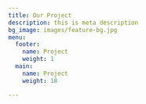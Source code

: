 ```yaml
---
title: Our Project
description: this is meta description
bg_image: images/feature-bg.jpg
menu:
  footer:
    name: Project
    weight: 1
  main:
    name: Project
    weight: 18

---
```

